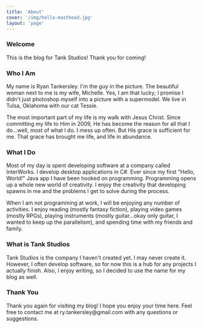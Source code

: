 ```yaml
---
title: 'About'
cover: '/img/hello-masthead.jpg'
layout: 'page'
---
```


<h3>Welcome</h3>
This is the blog for Tank Studios!  Thank you for coming!

<h3> Who I Am </h3>
My name is Ryan Tankersley.  I'm the guy in the picture.  The beautiful woman next to me is my wife, Michelle. 
Yes, I am that lucky; I promise I didn't just photoshop myself into a picture with a supermodel. We live in Tulsa, Oklahoma with our cat Tessie.

The most important part of my life is my walk with Jesus Christ.  Since committing my life to Him in 2009, He has become the reason for all that I do...well, most of what I do. 
I mess up often.  But His grace is sufficient for me.  That grace has brought me life, and life in abundance.

<h3> What I Do </h3>
Most of my day is spent developing software at a company called InterWorks.  I develop desktop applications in C#. Ever since my first "Hello, World!" Java app I have been hooked on programming. 
Programming opens up a whole new world of creativity.  I enjoy the creativity that developing spawns in me and the problems I get to solve during the process.

When I am not programming at work, I will be enjoying any number of activities.  I enjoy reading (mostly fantasy fiction), playing video games (mostly RPGs), playing instruments 
(mostly guitar...okay only guitar, I wanted to keep up the parallelism), and spending time with my friends and family.

<h3>What is Tank Studios</h3>
Tank Studios is the company I haven't created yet. I may never create it. However, I often develop software, so for now this is a hub for any projects I actually finish. Also, I enjoy writing, so I decided to use the name for my blog as well.

<h3>Thank You</h3>
Thank you again for visiting my blog!  I hope you enjoy your time here.  Feel free to contact me at ry.tankersley@gmail.com with any questions or suggestions.